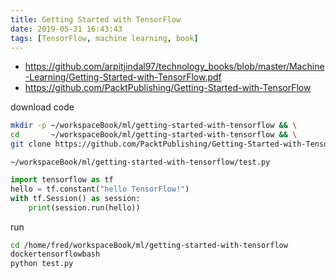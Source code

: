 ```yaml
---
title: Getting Started with TensorFlow
date: 2019-05-31 16:43:43
tags: [TensorFlow, machine learning, book]
---
```


* <https://github.com/arpitjindal97/technology_books/blob/master/Machine-Learning/Getting-Started-with-TensorFlow.pdf>
* <https://github.com/PacktPublishing/Getting-Started-with-TensorFlow>

<!--more-->

download code

```sh
mkdir -p ~/workspaceBook/ml/getting-started-with-tensorflow && \
cd       ~/workspaceBook/ml/getting-started-with-tensorflow && \
git clone https://github.com/PacktPublishing/Getting-Started-with-TensorFlow
```

`~/workspaceBook/ml/getting-started-with-tensorflow/test.py`

```python
import tensorflow as tf
hello = tf.constant("hello TensorFlow!")
with tf.Session() as session:
    print(session.run(hello))
```

run

```sh
cd /home/fred/workspaceBook/ml/getting-started-with-tensorflow
dockertensorflowbash
python test.py
```
